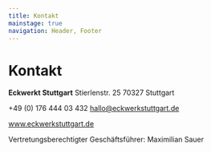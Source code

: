 ```yaml
---
title: Kontakt
mainstage: true
navigation: Header, Footer
---
```


# Kontakt

**Eckwerkt Stuttgart**
Stierlenstr. 25
70327 Stuttgart

+49 (0) 176 444 03 432
hallo@eckwerkstuttgart.de

www.eckwerkstuttgart.de

Vertretungsberechtigter Geschäftsführer: Maximilian Sauer
